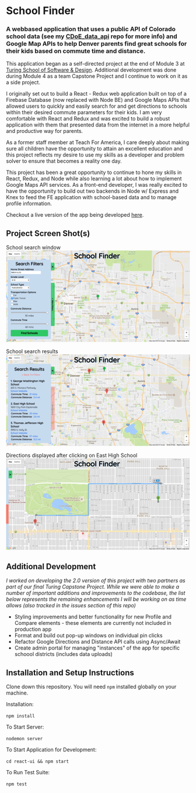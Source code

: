 # School Finder
### A webbased application that uses a public API of Colorado school data (see my [CDoE_data_api](https://github.com/sljohnson32/CDoE_data_api) repo for more info) and Google Map APIs to help Denver parents find great schools for their kids based on commute time and distance.

This application began as a self-directed project at the end of Module 3 at [Turing School of Software & Design](www.turing.io). Additional development was done during Module 4 as a team Capstone Project and I continue to work on it as a side project.

I originally set out to build a React - Redux web application built on top of a Firebase Database (now replaced with Node BE) and Google Maps APIs that allowed users to quickly and easily search for and get directions to schools within their desired commute parameters for their kids. I am very comfortable with React and Redux and was excited to build a robust application with them that presented data from the internet in a more helpful and productive way for parents.

As a former staff member at Teach For America, I care deeply about making sure all children have the opportunity to attain an excellent education and this project reflects my desire to use my skills as a developer and problem solver to ensure that becomes a reality one day.

This project has been a great opportunity to continue to hone my skills in React, Redux, and Node while also learning a lot about how to implement Google Maps API services.  As a front-end developer, I was really excited to have the opportunity to build out two backends in Node w/ Express and Knex to feed the FE application with school-based data and to manage profile information.

Checkout a live version of the app being developed [here](https://denver-school-finder.herokuapp.com/).

## Project Screen Shot(s)

School search window ![My image](./readme_assets/initial_page.png)

School search results![My image](./readme_assets/school_results.png)

Directions displayed after clicking on East High School ![My image](./readme_assets/school_directions.png)

## Additional Development
_I worked on developing the 2.0 version of this project with two partners as part of our final Turing Capstone Project.  While we were able to make a number of important additions and improvements to the codebase, the list below represents the remaining enhancements I will be working on as time allows (also tracked in the issues section of this repo)_

- Styling improvements and better functionality for new Profile and Compare elements - these elements are currently not included in production app
- Format and build out pop-up windows on individual pin clicks
- Refactor Google Directions and Distance API calls using Async/Await
- Create admin portal for managing "instances" of the app for specific schoool districts (includes data uploads)

## Installation and Setup Instructions

Clone down this repository. You will need `npm` installed globally on your machine.  

Installation:

`npm install`  

To Start Server:

`nodemon server`

To Start Application for Development:

`cd react-ui && npm start`  

To Run Test Suite:

`npm test`
